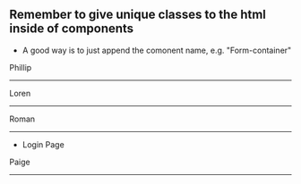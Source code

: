 ## Remember to give unique classes to the html inside of components
* A good way is to just append the comonent name, e.g. "Form-container"

Phillip
___

Loren
___

Roman
___

- Login Page

Paige
___